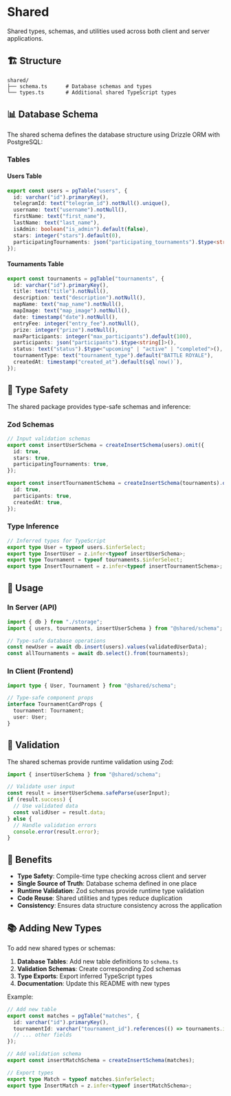# Shared

Shared types, schemas, and utilities used across both client and server applications.

## 🏗️ Structure

```
shared/
├── schema.ts      # Database schemas and types
└── types.ts       # Additional shared TypeScript types
```

## 📊 Database Schema

The shared schema defines the database structure using Drizzle ORM with PostgreSQL:

### Tables

#### Users Table
```typescript
export const users = pgTable("users", {
  id: varchar("id").primaryKey(),
  telegramId: text("telegram_id").notNull().unique(),
  username: text("username").notNull(),
  firstName: text("first_name"),
  lastName: text("last_name"),
  isAdmin: boolean("is_admin").default(false),
  stars: integer("stars").default(0),
  participatingTournaments: json("participating_tournaments").$type<string[]>(),
});
```

#### Tournaments Table
```typescript
export const tournaments = pgTable("tournaments", {
  id: varchar("id").primaryKey(),
  title: text("title").notNull(),
  description: text("description").notNull(),
  mapName: text("map_name").notNull(),
  mapImage: text("map_image").notNull(),
  date: timestamp("date").notNull(),
  entryFee: integer("entry_fee").notNull(),
  prize: integer("prize").notNull(),
  maxParticipants: integer("max_participants").default(100),
  participants: json("participants").$type<string[]>(),
  status: text("status").$type<"upcoming" | "active" | "completed">(),
  tournamentType: text("tournament_type").default("BATTLE ROYALE"),
  createdAt: timestamp("created_at").default(sql`now()`),
});
```

## 🔧 Type Safety

The shared package provides type-safe schemas and inference:

### Zod Schemas
```typescript
// Input validation schemas
export const insertUserSchema = createInsertSchema(users).omit({
  id: true,
  stars: true,
  participatingTournaments: true,
});

export const insertTournamentSchema = createInsertSchema(tournaments).omit({
  id: true,
  participants: true,
  createdAt: true,
});
```

### Type Inference
```typescript
// Inferred types for TypeScript
export type User = typeof users.$inferSelect;
export type InsertUser = z.infer<typeof insertUserSchema>;
export type Tournament = typeof tournaments.$inferSelect;
export type InsertTournament = z.infer<typeof insertTournamentSchema>;
```

## 🚀 Usage

### In Server (API)
```typescript
import { db } from "./storage";
import { users, tournaments, insertUserSchema } from "@shared/schema";

// Type-safe database operations
const newUser = await db.insert(users).values(validatedUserData);
const allTournaments = await db.select().from(tournaments);
```

### In Client (Frontend)
```typescript
import type { User, Tournament } from "@shared/schema";

// Type-safe component props
interface TournamentCardProps {
  tournament: Tournament;
  user: User;
}
```

## 📝 Validation

The shared schemas provide runtime validation using Zod:

```typescript
import { insertUserSchema } from "@shared/schema";

// Validate user input
const result = insertUserSchema.safeParse(userInput);
if (result.success) {
  // Use validated data
  const validUser = result.data;
} else {
  // Handle validation errors
  console.error(result.error);
}
```

## 🎯 Benefits

- **Type Safety**: Compile-time type checking across client and server
- **Single Source of Truth**: Database schema defined in one place
- **Runtime Validation**: Zod schemas provide runtime type validation
- **Code Reuse**: Shared utilities and types reduce duplication
- **Consistency**: Ensures data structure consistency across the application

## 📚 Adding New Types

To add new shared types or schemas:

1. **Database Tables**: Add new table definitions to `schema.ts`
2. **Validation Schemas**: Create corresponding Zod schemas
3. **Type Exports**: Export inferred TypeScript types
4. **Documentation**: Update this README with new types

Example:
```typescript
// Add new table
export const matches = pgTable("matches", {
  id: varchar("id").primaryKey(),
  tournamentId: varchar("tournament_id").references(() => tournaments.id),
  // ... other fields
});

// Add validation schema
export const insertMatchSchema = createInsertSchema(matches);

// Export types
export type Match = typeof matches.$inferSelect;
export type InsertMatch = z.infer<typeof insertMatchSchema>;
```